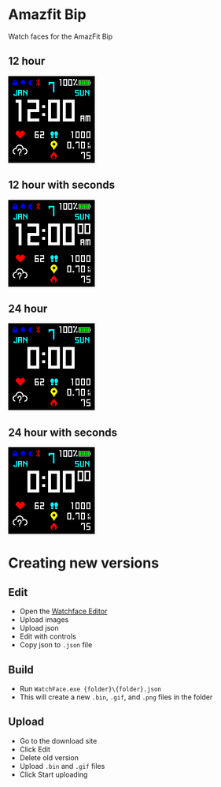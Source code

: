 # Amazfit Bip

Watch faces for the AmazFit Bip

## 12 hour

[![no-seconds](https://github.com/UziTech/watchfaces/raw/master/amazfit_bip/no-seconds/no-seconds_packed_animated.gif)](https://amazfitwatchfaces.com/bip/view/9263)

## 12 hour with seconds

[![seconds](https://github.com/UziTech/watchfaces/raw/master/amazfit_bip/seconds/seconds_packed_animated.gif)](https://amazfitwatchfaces.com/bip/view/8850)

## 24 hour

[![no-seconds_24h](https://github.com/UziTech/watchfaces/raw/master/amazfit_bip/no-seconds_24h/no-seconds_24h_packed_animated.gif)](https://amazfitwatchfaces.com/bip/view/9268)

## 24 hour with seconds

[![seconds_24h](https://github.com/UziTech/watchfaces/raw/master/amazfit_bip/seconds_24h/seconds_24h_packed_animated.gif)](https://amazfitwatchfaces.com/bip/view/9267)

# Creating new versions

## Edit

- Open the [Watchface Editor](https://amazfitwatchfaces.com/editor/watchfaceEditor/?bip)
- Upload images
- Upload json
- Edit with controls
- Copy json to `.json` file

## Build

- Run `WatchFace.exe {folder}\{folder}.json`
- This will create a new `.bin`, `.gif`, and `.png` files in the folder

## Upload

- Go to the download site
- Click Edit
- Delete old version
- Upload `.bin` and `.gif` files
- Click Start uploading
